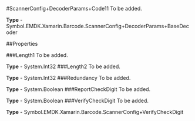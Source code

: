 #ScannerConfig+DecoderParams+Code11
To be added.

**Type** - Symbol.EMDK.Xamarin.Barcode.ScannerConfig+DecoderParams+BaseDecoder

##Properties

###Length1
To be added.

**Type** - System.Int32
###Length2
To be added.

**Type** - System.Int32
###Redundancy
To be added.

**Type** - System.Boolean
###ReportCheckDigit
To be added.

**Type** - System.Boolean
###VerifyCheckDigit
To be added.

**Type** - Symbol.EMDK.Xamarin.Barcode.ScannerConfig+VerifyCheckDigit


